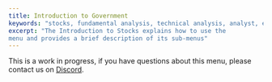 ```yaml
---
title: Introduction to Government
keywords: "stocks, fundamental analysis, technical analysis, analyst, equity, research"
excerpt: "The Introduction to Stocks explains how to use the 
menu and provides a brief description of its sub-menus"
---
```

This is a work in progress, if you have questions about this menu, please contact us on <a href="https://discord.gg/Xp7PrCUj" target="_blank">Discord</a>.